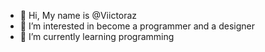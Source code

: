 - 👋 Hi, My name is @Viictoraz
- 👀 I’m interested in become a programmer and a designer
- 🌱 I’m currently learning programming
<!---
Viictoraz/Viictoraz is a ✨ special ✨ repository because its `README.md` (this file) appears on your GitHub profile.
You can click the Preview link to take a look at your changes.
--->
